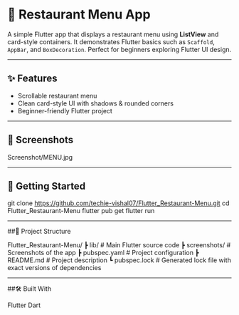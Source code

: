 # 🍴 Restaurant Menu App

A simple Flutter app that displays a restaurant menu using **ListView** and card-style containers. It demonstrates Flutter basics such as `Scaffold`, `AppBar`, and `BoxDecoration`. Perfect for beginners exploring Flutter UI design.

---

## ✨ Features
- Scrollable restaurant menu  
- Clean card-style UI with shadows & rounded corners  
- Beginner-friendly Flutter project

---

## 📸 Screenshots

Screenshot/MENU.jpg

---

## 🚀 Getting Started

git clone https://github.com/techie-vishal07/Flutter_Restaurant-Menu.git
cd Flutter_Restaurant-Menu
flutter pub get
flutter run

---

##📂 Project Structure

Flutter_Restaurant-Menu/
 ┣ lib/           # Main Flutter source code
 ┣ screenshots/   # Screenshots of the app
 ┣ pubspec.yaml   # Project configuration
 ┣ README.md      # Project description
 ┗ pubspec.lock   # Generated lock file with exact versions of dependencies

 ---

##🛠️ Built With

Flutter
Dart

